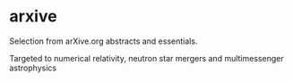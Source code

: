 # arxive
Selection from arXive.org abstracts and essentials. 

Targeted to numerical relativity, neutron star mergers and multimessenger astrophysics
